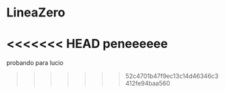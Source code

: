 # LineaZero
<<<<<<< HEAD
peneeeeee
=======

probando para lucio

>>>>>>> 52c4701b47f9ec13c14d46346c3412fe94baa560
